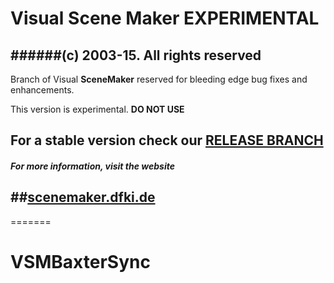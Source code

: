 # Visual Scene Maker EXPERIMENTAL


######(c) 2003-15. All rights reserved
------------------------------------------------------------------------------
Branch of Visual **SceneMaker** reserved for bleeding edge bug fixes and enhancements.

This version is experimental. **DO NOT USE**

For a stable version check our [RELEASE BRANCH](https://github.com/SceneMaker/VisualSceneMaker/tree/RELEASE)
------------------------------------------------------------------------------

##### For more information, visit the website 
##[scenemaker.dfki.de](http://scenemaker.dfki.de)
------------------------------------------------------------------------------

 
=======
# VSMBaxterSync
